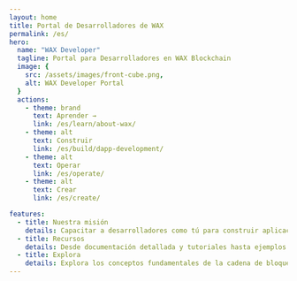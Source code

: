 ```yaml
---
layout: home
title: Portal de Desarrolladores de WAX
permalink: /es/
hero:
  name: "WAX Developer" 
  tagline: Portal para Desarrolladores en WAX Blockchain
  image: {
    src: /assets/images/front-cube.png,
    alt: WAX Developer Portal
  }
  actions:
    - theme: brand
      text: Aprender →
      link: /es/learn/about-wax/
    - theme: alt
      text: Construir
      link: /es/build/dapp-development/
    - theme: alt
      text: Operar
      link: /es/operate/
    - theme: alt
      text: Crear
      link: /es/create/

features:
  - title: Nuestra misión
    details: Capacitar a desarrolladores como tú para construir aplicaciones innovadoras, mercados de NFT, herramientas de finanzas descentralizadas (DeFi) y experiencias impulsadas por la comunidad en la cadena de bloques de WAX.
  - title: Recursos
    details: Desde documentación detallada y tutoriales hasta ejemplos prácticos y mejores prácticas, lo tenemos cubierto.
  - title: Explora
    details: Explora los conceptos fundamentales de la cadena de bloques de WAX, aprende sobre su mecanismo de consenso, comprende el papel del token WAXP y descubre cómo aprovechar las características de gobernanza e interoperabilidad de WAX.
---
```

